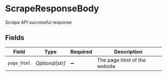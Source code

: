 # ScrapeResponseBody

Scrape API successful response


## Fields

| Field                        | Type                         | Required                     | Description                  |
| ---------------------------- | ---------------------------- | ---------------------------- | ---------------------------- |
| `page_html`                  | *Optional[str]*              | :heavy_minus_sign:           | The page html of the website |